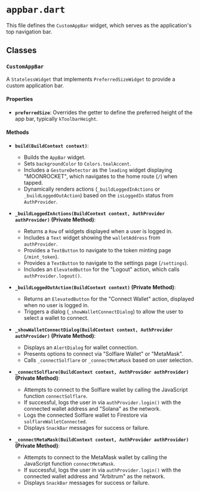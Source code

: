 # `appbar.dart`

This file defines the `CustomAppBar` widget, which serves as the application's top navigation bar.

## Classes

### `CustomAppBar`

A `StatelessWidget` that implements `PreferredSizeWidget` to provide a custom application bar.

#### Properties

* **`preferredSize`**: Overrides the getter to define the preferred height of the app bar, typically `kToolbarHeight`.

#### Methods

* **`build(BuildContext context)`**:
    * Builds the `AppBar` widget.
    * Sets `backgroundColor` to `Colors.tealAccent`.
    * Includes a `GestureDetector` as the `leading` widget displaying "MOONROCKET", which navigates to the home route (`/`) when tapped.
    * Dynamically renders actions (`_buildLoggedInActions` or `_buildLoggedOutAction`) based on the `isLoggedIn` status from `AuthProvider`.

* **`_buildLoggedInActions(BuildContext context, AuthProvider authProvider)` (Private Method)**:
    * Returns a `Row` of widgets displayed when a user is logged in.
    * Includes a `Text` widget showing the `walletAddress` from `authProvider`.
    * Provides a `TextButton` to navigate to the token minting page (`/mint_token`).
    * Provides a `TextButton` to navigate to the settings page (`/settings`).
    * Includes an `ElevatedButton` for the "Logout" action, which calls `authProvider.logout()`.

* **`_buildLoggedOutAction(BuildContext context)` (Private Method)**:
    * Returns an `ElevatedButton` for the "Connect Wallet" action, displayed when no user is logged in.
    * Triggers a dialog (`_showWalletConnectDialog`) to allow the user to select a wallet to connect.

* **`_showWalletConnectDialog(BuildContext context, AuthProvider authProvider)` (Private Method)**:
    * Displays an `AlertDialog` for wallet connection.
    * Presents options to connect via "Solflare Wallet" or "MetaMask".
    * Calls `_connectSolflare` or `_connectMetaMask` based on user selection.

* **`_connectSolflare(BuildContext context, AuthProvider authProvider)` (Private Method)**:
    * Attempts to connect to the Solflare wallet by calling the JavaScript function `connectSolflare`.
    * If successful, logs the user in via `authProvider.login()` with the connected wallet address and "Solana" as the network.
    * Logs the connected Solflare wallet to Firestore via `solflareWalletConnected`.
    * Displays `SnackBar` messages for success or failure.

* **`_connectMetaMask(BuildContext context, AuthProvider authProvider)` (Private Method)**:
    * Attempts to connect to the MetaMask wallet by calling the JavaScript function `connectMetaMask`.
    * If successful, logs the user in via `authProvider.login()` with the connected wallet address and "Arbitrum" as the network.
    * Displays `SnackBar` messages for success or failure.